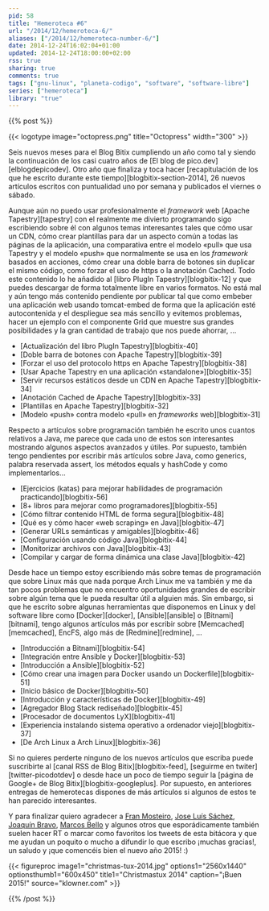 ```yaml
---
pid: 58
title: "Hemeroteca #6"
url: "/2014/12/hemeroteca-6/"
aliases: ["/2014/12/hemeroteca-number-6/"]
date: 2014-12-24T16:02:04+01:00
updated: 2014-12-24T18:00:00+02:00
rss: true
sharing: true
comments: true
tags: ["gnu-linux", "planeta-codigo", "software", "software-libre"]
series: ["hemeroteca"]
library: "true"
---
```


{{% post %}}

{{< logotype image="octopress.png" title="Octopress" width="300" >}}

Seis nuevos meses para el Blog Bitix cumpliendo un año como tal y siendo la continuación de los casi cuatro años de [El blog de pico.dev][elblogdepicodev]. Otro año que finaliza y toca hacer [recapitulación de los que he escrito durante este tiempo][blogbitix-section-2014], 26 nuevos artículos escritos con puntualidad uno por semana y publicados el viernes o sábado.

Aunque aún no puedo usar profesionalmente el _framework_ web [Apache Tapestry][tapestry] con el realmente me divierto programando sigo escribiendo sobre él con algunos temas interesantes tales que cómo usar un CDN, cómo crear plantillas para dar un aspecto común a todas las páginas de la aplicación, una comparativa entre el modelo «pull» que usa Tapestry y el modelo «push» que normalmente se usa en los _framework_ basados en acciones, cómo crear una doble barra de botones sin duplicar el mismo código, como forzar el uso de https o la anotación Cached. Todo este contenido lo he añadido al [libro PlugIn Tapestry][blogbitix-12] y que puedes descargar de forma totalmente libre en varios formatos. No está mal y aún tengo más contenido pendiente por publicar tal que como embeber una aplicación web usando tomcat-embed de forma que la aplicación esté autocontenida y el despliegue sea más sencillo y evitemos problemas, hacer un ejemplo con el componente Grid que muestre sus grandes posibilidades y la gran cantidad de trabajo que nos puede ahorrar, ...

* [Actualización del libro PlugIn Tapestry][blogbitix-40]
* [Doble barra de botones con Apache Tapestry][blogbitix-39]
* [Forzar el uso del protocolo https en Apache Tapestry][blogbitix-38]
* [Usar Apache Tapestry en una aplicación «standalone»][blogbitix-35]
* [Servir recursos estáticos desde un CDN en Apache Tapestry][blogbitix-34]
* [Anotación Cached de Apache Tapestry][blogbitix-33]
* [Plantillas en Apache Tapestry][blogbitix-32]
* [Modelo «push» contra modelo «pull» en _frameworks_ web][blogbitix-31]

Respecto a artículos sobre programación también he escrito unos cuantos relativos a Java, me parece que cada uno de estos son interesantes mostrando algunos aspectos avanzados y útiles. Por supuesto, también tengo pendientes por escribir más artículos sobre Java, como generics, palabra reservada assert, los métodos equals y hashCode y como implementarlos...

* [Ejercicios (katas) para mejorar habilidades de programación practicando][blogbitix-56]
* [8+ libros para mejorar como programadores][blogbitix-55]
* [Cómo filtrar contenido HTML de forma segura][blogbitix-48]
* [Qué es y cómo hacer «web scraping» en Java][blogbitix-47]
* [Generar URLs semánticas y amigables][blogbitix-46]
* [Configuración usando código Java][blogbitix-44]
* [Monitorizar archivos con Java][blogbitix-43]
* [Compilar y cargar de forma dinámica una clase Java][blogbitix-42]

Desde hace un tiempo estoy escribiendo más sobre temas de programación que sobre Linux más que nada porque Arch Linux me va también y me da tan pocos problemas que no encuentro oportunidades grandes de escribir sobre algún tema que le pueda resultar útil a alguien más. Sin embargo, si que he escrito sobre algunas herramientas que disponemos en Linux y del software libre como [Docker][docker], [Ansible][ansible] o [Bitnami][bitnami], tengo algunos artículos más por escribir sobre [Memcached][memcached], EncFS, algo más de [Redmine][redmine], ...

* [Introducción a Bitnami][blogbitix-54]
* [Integración entre Ansible y Docker][blogbitix-53]
* [Introducción a Ansible][blogbitix-52]
* [Cómo crear una imagen para Docker usando un Dockerfile][blogbitix-51]
* [Inicio básico de Docker][blogbitix-50]
* [Introducción y características de Docker][blogbitix-49]
* [Agregador Blog Stack rediseñado][blogbitix-45]
* [Procesador de documentos LyX][blogbitix-41]
* [Experiencia instalando sistema operativo a ordenador viejo][blogbitix-37]
* [De Arch Linux a Arch Linux][blogbitix-36]

Si no quieres perderte ninguno de los nuevos artículos que escriba puede suscribirte al [canal RSS de Blog Bitix][blogbitix-feed], [seguirme en twiter][twitter-picodotdev] o desde hace un poco de tiempo seguir la [página de Google+ de Blog Bitix][blogbitix-googleplus]. Por supuesto, en anteriores entregas de hemerotecas dispones de más artículos si algunos de estos te han parecido interesantes.

Y para finalizar quiero agradecer a [Fran Mosteiro](https://twitter.com/fran_mosteiro), [Jose Luís Sáchez](https://twitter.com/josetesan), [Joaquín Bravo](https://twitter.com/jbravo), [Marcos Bello](https://twitter.com/mbmerayo) y algunos otros que esporádicamente también suelen hacer RT o marcar como favoritos los tweets de esta bitácora y que me ayudan un poquito o mucho a difundir lo que escribo ¡muchas gracias!, un saludo y ¡que comencéis bien el nuevo año 2015! :)

{{< figureproc
    image1="christmas-tux-2014.jpg" options1="2560x1440" optionsthumb1="600x450" title1="Christmastux 2014"
    caption="¡Buen 2015!" source="klowner.com" >}}

{{% /post %}}
